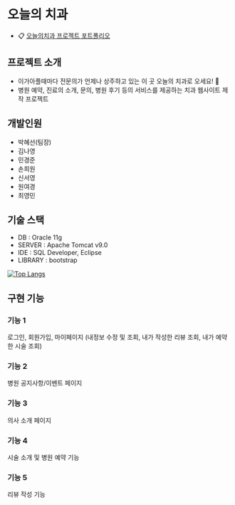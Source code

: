 # 오늘의 치과
+ :clipboard: [오늘의치과 프로젝트 포트폴리오](https://docs.google.com/presentation/d/1EAnOOY26kkDoRSWhWd47gh2B62cDktbV/edit?usp=sharing&ouid=117089576470902145888&rtpof=true&sd=true)

## 프로젝트 소개
+ 이가아플때마다 전문의가 언제나 상주하고 있는 이 곳 오늘의 치과로 오세요! :wave:
+ 병원 예약, 진료의 소개, 문의, 병원 후기 등의 서비스를 제공하는 치과 웹사이트 제작 프로젝트

## 개발인원
+ 박혜선(팀장)
+ 김나영
+ 민경준
+ 손희원
+ 신서영
+ 원여경
+ 최영민

## 기술 스택
+ DB : Oracle 11g
+ SERVER : Apache Tomcat v9.0
+ IDE : SQL Developer, Eclipse
+ LIBRARY : bootstrap


[![Top Langs](https://github-readme-stats.vercel.app/api/top-langs/?username=ssy2253)](https://github.com/ssy2253/soso/github-readme-stats)

## 구현 기능
### 기능 1

로그인, 회원가입, 마이페이지 (내정보 수정 및 조회, 내가 작성한 리뷰 조회, 내가 예약한 시술 조회)
### 기능 2

병원 공지사항/이벤트 페이지
### 기능 3

의사 소개 페이지
### 기능 4

시술 소개 및 병원 예약 기능
### 기능 5

리뷰 작성 기능

